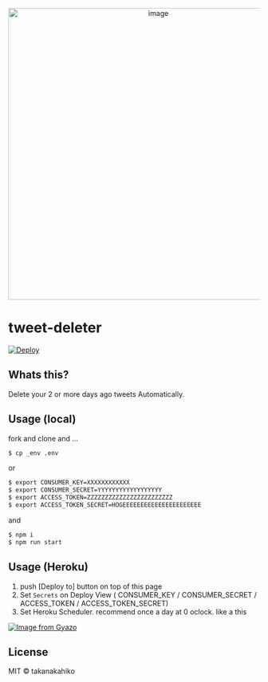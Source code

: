 <p align="center">
<img width="586" alt="image" src="https://user-images.githubusercontent.com/10114717/158940203-8cf44143-a643-48e2-8ff6-47d7c3bec80c.png">
</p>

# tweet-deleter

[![Deploy](https://www.herokucdn.com/deploy/button.svg)](https://heroku.com/deploy?template=https://github.com/takanakahiko/tweet-deleter/tree/master)

## Whats this?

Delete your 2 or more days ago tweets Automatically.

## Usage (local)

fork and clone and ...

```bash
$ cp _env .env
```

or

```bash
$ export CONSUMER_KEY=XXXXXXXXXXXX
$ export CONSUMER_SECRET=YYYYYYYYYYYYYYYYYY
$ export ACCESS_TOKEN=ZZZZZZZZZZZZZZZZZZZZZZZZ
$ export ACCESS_TOKEN_SECRET=HOGEEEEEEEEEEEEEEEEEEEEEE
```

and

```bash
$ npm i
$ npm run start
```

## Usage  (Heroku)

1. push [Deploy to] button on top of this page
2. Set `Secrets` on Deploy View ( CONSUMER_KEY / CONSUMER_SECRET / ACCESS_TOKEN / ACCESS_TOKEN_SECRET)
3. Set Heroku Scheduler. recommend once a day at 0 oclock. like a this

[![Image from Gyazo](https://i.gyazo.com/23ac5cbfd85f96a90e582d4798aec5df.png)](https://gyazo.com/23ac5cbfd85f96a90e582d4798aec5df)

## License

MIT &copy; takanakahiko
